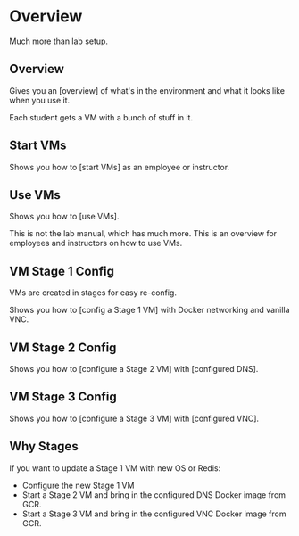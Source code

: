 # Overview

Much more than lab setup.

## Overview

Gives you an [overview] of what's in the environment and what it looks like when you use it.

Each student gets a VM with a bunch of stuff in it.

## Start VMs

Shows you how to [start VMs] as an employee or instructor.

## Use VMs

Shows you how to [use VMs].

This is not the lab manual, which has much more. This is an overview for employees and instructors on how to use VMs.

## VM Stage 1 Config

VMs are created in stages for easy re-config.

Shows you how to [config a Stage 1 VM] with Docker networking and vanilla VNC.

## VM Stage 2 Config

Shows you how to [configure a Stage 2 VM] with [configured DNS].

## VM Stage 3 Config

Shows you how to [configure a Stage 3 VM] with [configured VNC].

## Why Stages

If you want to update a Stage 1 VM with new OS or Redis:
- Configure the new Stage 1 VM
- Start a Stage 2 VM and bring in the configured DNS Docker image from GCR.
- Start a Stage 3 VM and bring in the configured VNC Docker image from GCR.

